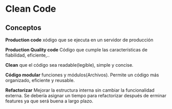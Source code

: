 # Clean Code

## Conceptos

**Production code** xódigo que se ejecuta en un servidor de producción

**Production Quality code** Código que cumple las características de fiabilidad, eficiente,..

**Clean** que el código sea readable(legible), simple y concise.

**Código modular** funciones y módulos(Archivos). Permite un código más organizado, eficiente y reusable.

**Refactorizar** Mejorar la estructura interna sin cambiar la funcionalidad externa. Se debería asignar un tiempo para refactorizar después de erminar features ya que será buena a largo plazo.
